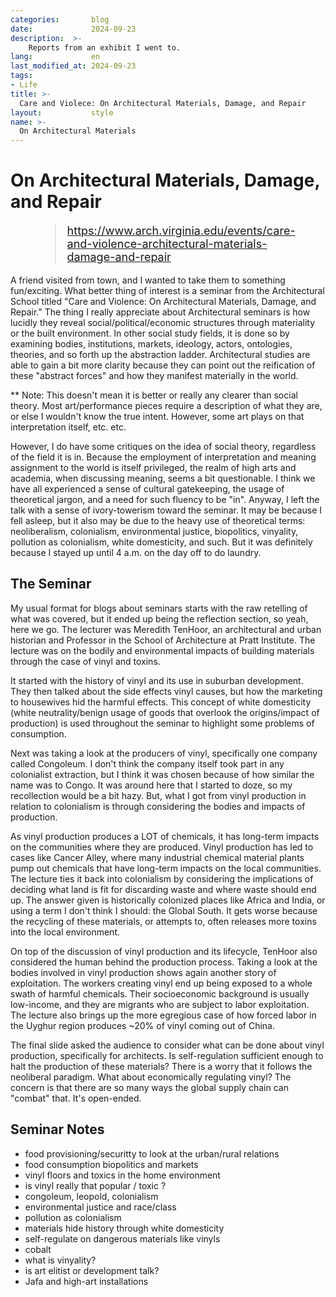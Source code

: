 ```yaml
---
categories:       blog
date:             2024-09-23
description:  >-
    Reports from an exhibit I went to.
lang:             en
last_modified_at: 2024-09-23
tags:
- Life
title: >-
  Care and Violece: On Architectural Materials, Damage, and Repair        
layout:           style
name: >-  
  On Architectural Materials       
---
```


# On Architectural Materials, Damage, and Repair      

<figure class="container-lg" style="padding: 0;">
    <blockquote class="blockquote" style="font-size: 18px;">
    <a href="https://www.arch.virginia.edu/events/care-and-violence-architectural-materials-damage-and-repair">https://www.arch.virginia.edu/events/care-and-violence-architectural-materials-damage-and-repair</a>
    </blockquote>
</figure>

A friend visited from town, and I wanted to take them to something fun/exciting. What better thing of interest is a seminar from the Architectural School titled "Care and Violence: On Architectural Materials, Damage, and Repair." The thing I really appreciate about Architectural seminars is how lucidly they reveal social/political/economic structures through materiality or the built environment. In other social study fields, it is done so by examining bodies, institutions, markets, ideology, actors, ontologies, theories, and so forth up the abstraction ladder. Architectural studies are able to gain a bit more clarity because they can point out the reification of these "abstract forces" and how they manifest materially in the world.

** Note: This doesn't mean it is better or really any clearer than social theory. Most art/performance pieces require a description of what they are, or else I wouldn't know the true intent. However, some art plays on that interpretation itself, etc. etc.

However, I do have some critiques on the idea of social theory, regardless of the field it is in. Because the employment of interpretation and meaning assignment to the world is itself privileged, the realm of high arts and academia, when discussing meaning, seems a bit questionable. I think we have all experienced a sense of cultural gatekeeping, the usage of theoretical jargon, and a need for such fluency to be "in". Anyway, I left the talk with a sense of ivory-towerism toward the seminar. It may be because I fell asleep, but it also may be due to the heavy use of theoretical terms: neoliberalism, colonialism, environmental justice, biopolitics, vinyality, pollution as colonialism, white domesticity, and such. But it was definitely because I stayed up until 4 a.m. on the day off to do laundry.

## The Seminar

My usual format for blogs about seminars starts with the raw retelling of what was covered, but it ended up being the reflection section, so yeah, here we go. The lecturer was Meredith TenHoor, an architectural and urban historian and Professor in the School of Architecture at Pratt Institute. The lecture was on the bodily and environmental impacts of building materials through the case of vinyl and toxins. 

It started with the history of vinyl and its use in suburban development. They then talked about the side effects vinyl causes, but how the marketing to housewives hid the harmful effects. This concept of white domesticity (white neutrality/benign usage of goods that overlook the origins/impact of production) is used throughout the seminar to highlight some problems of consumption.

Next was taking a look at the producers of vinyl, specifically one company called Congoleum. I don't think the company itself took part in any colonialist extraction, but I think it was chosen because of how similar the name was to Congo. It was around here that I started to doze, so my recollection would be a bit hazy. But, what I got from vinyl production in relation to colonialism is through considering the bodies and impacts of production. 

As vinyl production produces a LOT of chemicals, it has long-term impacts on the communities where they are produced. Vinyl production has led to cases like Cancer Alley, where many industrial chemical material plants pump out chemicals that have long-term impacts on the local communities. The lecture ties it back into colonialism by considering the implications of deciding what land is fit for discarding waste and where waste should end up. The answer given is historically colonized places like Africa and India, or using a term I don't think I should: the Global South. It gets worse because the recycling of these materials, or attempts to, often releases more toxins into the local environment. 

On top of the discussion of vinyl production and its lifecycle, TenHoor also considered the human behind the production process. Taking a look at the bodies involved in vinyl production shows again another story of exploitation. The workers creating vinyl end up being exposed to a whole swath of harmful chemicals. Their socioeconomic background is usually low-income, and they are migrants who are subject to labor exploitation. The lecture also brings up the more egregious case of how forced labor in the Uyghur region produces ~20% of vinyl coming out of China.

The final slide asked the audience to consider what can be done about vinyl production, specifically for architects. Is self-regulation sufficient enough to halt the production of these materials? There is a worry that it follows the neoliberal paradigm. What about economically regulating vinyl? The concern is that there are so many ways the global supply chain can "combat" that. It's open-ended.

## Seminar Notes

- food provisioning/securitty to look at the urban/rural relations
- food consumption biopolitics and markets  
- vinyl floors and toxics in the home environment
- is vinyl really that popular / toxic ?
- congoleum, leopold, colonialism
- environmental justice and race/class
- pollution as colonialism
- materials hide history through white domesticity
- self-regulate on dangerous materials like vinyls
- cobalt
- what is vinyality?
- is art elitist or development talk?
- Jafa and high-art installations

